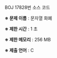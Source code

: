 BOJ 17828번 소스 코드

<b>※ 문제 이름</b> : 문자열 화폐

<b>※ 제한 시간</b> : 1 초

<b>※ 제한 메모리</b> : 256 MB

<b>※ 제출 언어</b> : C
